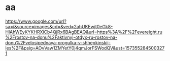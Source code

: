 #  аа
https://www.google.com/url?sa=i&source=images&cd=&ved=2ahUKEwjt0eGk8-HlAhWEyKYKHRXiCb4QjRx6BAgBEAQ&url=https%3A%2F%2Fevereight.ru%2Frostov-na-donu%2Faktivnyj-otdyx-ru-rostov-na-donu%2Fvelosipednaya-progulka-v-shhepkinskij-les%2F&psig=AOvVaw1ZMYetY0j4qmJorFSWodQV&ust=1573552845003271
